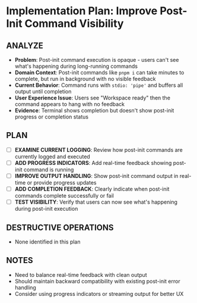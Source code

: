 # Implementation Plan: Improve Post-Init Command Visibility

## ANALYZE

- **Problem**: Post-init command execution is opaque - users can't see what's happening during long-running commands
- **Domain Context**: Post-init commands like `pnpm i` can take minutes to complete, but run in background with no visible feedback
- **Current Behavior**: Command runs with `stdio: 'pipe'` and buffers all output until completion
- **User Experience Issue**: Users see "Workspace ready" then the command appears to hang with no feedback
- **Evidence**: Terminal shows completion but doesn't show post-init progress or completion status

## PLAN

- [ ] **EXAMINE CURRENT LOGGING**: Review how post-init commands are currently logged and executed
- [ ] **ADD PROGRESS INDICATORS**: Add real-time feedback showing post-init command is running
- [ ] **IMPROVE OUTPUT HANDLING**: Show post-init command output in real-time or provide progress updates
- [ ] **ADD COMPLETION FEEDBACK**: Clearly indicate when post-init commands complete successfully or fail
- [ ] **TEST VISIBILITY**: Verify that users can now see what's happening during post-init execution

## DESTRUCTIVE OPERATIONS

- None identified in this plan

## NOTES

- Need to balance real-time feedback with clean output
- Should maintain backward compatibility with existing post-init error handling
- Consider using progress indicators or streaming output for better UX
